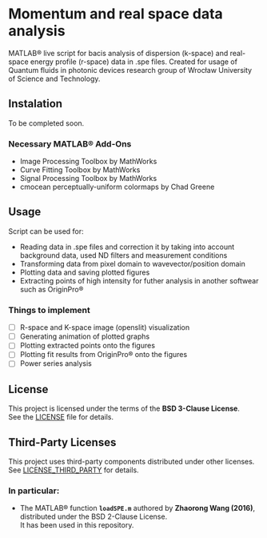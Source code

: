 # Momentum and real space data analysis

MATLAB® live script for bacis analysis of dispersion (k-space) and real-space energy profile (r-space) data in .spe files. Created for usage of Quantum fluids in photonic devices research group of Wrocław University of Science and Technology.

## Instalation

To be completed soon.

### Necessary MATLAB® Add-Ons

- Image Processing Toolbox by MathWorks
- Curve Fitting Toolbox by MathWorks
- Signal Processing Toolbox by MathWorks
- cmocean perceptually-uniform colormaps by Chad Greene

## Usage

Script can be used for:
- Reading data in .spe files and correction it by taking into account background data, used ND filters and measurement conditions
- Transforming data from pixel domain to wavevector/position domain
- Plotting data and saving plotted figures
- Extracting points of high intensity for futher analysis in another softwear such as OriginPro®

### Things to implement

- [ ] R-space and K-space image (openslit) visualization
- [ ] Generating animation of plotted graphs
- [ ] Plotting extracted points onto the figures
- [ ] Plotting fit results from OriginPro® onto the figures
- [ ] Power series analysis

## License

This project is licensed under the terms of the **BSD 3-Clause License**.  
See the [LICENSE](./LICENSE) file for details.

## Third-Party Licenses

This project uses third-party components distributed under other licenses.  
See [LICENSE_THIRD_PARTY](./LICENSE_THIRD_PARTY) for details.

### In particular:
- The MATLAB® function **`loadSPE.m`** authored by **Zhaorong Wang (2016)**, distributed under the BSD 2-Clause License.  
  It has been used in this repository.

